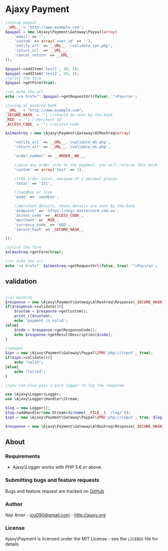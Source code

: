 # Ajaxy Payment

```php
//using paypal
__URL__ = 'http://www.example.com';
$paypal = new \Ajaxy\Payment\Gateway\Paypal(array(
    'email' => '',
    'custom' => array('user_id' => ''),
    'notify_url' => __URL__.'/validate_ipn.php',
    'return_url' => __URL__,
    'cancel_return' => __URL__
));

$paypal->addItem('test1', 10, 1);
$paypal->addItem('test2', 10, 3);
//print the form
$paypal->getForm(true);

//or echo the url
echo '<a href="'.$paypal->getRequestUrl(false).'">Pay</a>';

//using al mashreq bank
__URL__ = "http://www.example.com";
_SECURE_HASH_ = ''; //should be sent by the bank
_MID_ = ''; //merchant id
_ACCESS_CODE_ = ''; //access code

$almashreq = new \Ajaxy\Payment\Gateway\AlMashreq(array(

    'notify_url' => __URL__.'/validate_mh.php',
    'return_url' => __URL__.'/validate_mh.php',

    'order_number' => __ORDER__NO__,

    //pass any order info to the payment, you will receive this back
    'custom' => array('test' => 1),

    //the order total, maximum of 2 decimal places
    'total' => '321',

    //sandbox or live
    'mode' => 'sandbox',

    //merchant details, those details are sent by the bank
    'endpoint' => 'https://migs.mastercard.com.au',
    'access_code' => _ACCESS_CODE_,
    'merchant' => _MID_,
    'currency_code' => 'AED',
    'secure_hash' => _SECURE_HASH_,

));

//print the form
$almashreq->getForm(true);

//or echo the url
echo '<a href="'.$almashreq->getRequestUrl(false, true).'">Pay</a>';

```

## validation

```php

//al mashreq
$response = new \Ajaxy\Payment\Gateway\AlMashreq\Response(_SECURE_HASH_, null);
if($response->validate()){
    $custom = $response->getCustom();
    print_r($custom);
    echo 'payment is valid';
}else{
    $code = $response->getResponseCode();
    echo $response->getResultDescription($code);
}

//paypal
$ipn = new \Ajaxy\Payment\Gateway\Paypal\IPN('php://input', true);
if($ipn->validate()){
    echo "valid";
}else{
    echo "failed";
}

//you can also pass a psr4 logger to log the response

use \Ajaxy\Logger\Logger;
use \Ajaxy\Logger\Handler\Stream;

$log = new Logger();
$log->addHandler(new Stream(dirname(__FILE__).'/log/'));
$ipn = new \Ajaxy\Payment\Gateway\Paypal\IPN('php://input', true, $log);

$response = new \Ajaxy\Payment\Gateway\AlMashreq\Response(_SECURE_HASH_, null, $log);


```

## About

### Requirements

- Ajaxy\Logger works with PHP 5.6 or above.

### Submitting bugs and feature requests

Bugs and feature request are tracked on [GitHub](https://github.com/n-for-all/payment/issues)

### Author

Naji Amer - <icu090@gmail.com> - <http://ajaxy.org><br />

### License

Ajaxy\Payment is licensed under the MIT License - see the `LICENSE` file for details
